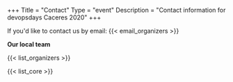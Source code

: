 +++
Title = "Contact"
Type = "event"
Description = "Contact information for devopsdays Caceres 2020"
+++

If you'd like to contact us by email: {{< email_organizers >}}

**Our local team**

{{< list_organizers >}}


{{< list_core >}}
